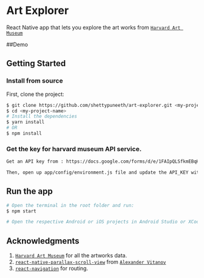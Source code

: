 # Art Explorer
React Native app that lets you explore the art works from [`Harvard Art Museum`](https://www.harvardartmuseums.org/)

##Demo
[](./art-explorer.mp4)

## Getting Started

### Install from source

First, clone the project:

```bash
$ git clone https://github.com/shettypuneeth/art-explorer.git <my-project-name>
$ cd <my-project-name>
# Install the dependencies
$ yarn install
# OR
$ npm install
```

### Get the key for harvard museum API service.
```bash
Get an API key from : https://docs.google.com/forms/d/e/1FAIpQLSfkmEBqH76HLMMiCC-GPPnhcvHC9aJS86E32dOd0Z8MpY2rvQ/viewform

Then, open up app/config/environment.js file and update the API_KEY with your api key.
```

## Run the app

```bash
# Open the terminal in the root folder and run:
$ npm start

# Open the respective Android or iOS projects in Android Studio or XCode and run the project.
```


## Acknowledgments
1. [`Harvard Art Museum`](https://www.harvardartmuseums.org/) for all the artworks data.
2. [`react-native-parallax-scroll-view`](https://github.com/i6mi6/react-native-parallax-scroll-view) from [`Alexander Vitanov`](https://github.com/i6mi6)
3. [`react-navigation`](https://reactnavigation.org/) for routing.